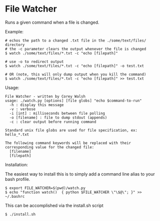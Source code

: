 # File Watcher

Runs a given command when a file is changed.

Example:
	
	# echos the path to a changed .txt file in the ./some/text/files/ directory
	# the -c parameter clears the output whenever the file is changed
	$ watch ./some/text/files/*.txt -c "echo [filepath]"

	# use -o to redirect output
	$ watch ./some/text/files/*.txt -c "echo [filepath]" -o test.txt
	
	# OR (note, this will only dump output when you kill the command)
	$ watch ./some/text/files/*.txt -c "echo [filepath]" >> test.txt
	
Usage:

	File Watcher - written by Corey Walsh
	usage: ./watch.py [options] [file globs] "echo $command-to-run" 
	  -h : display this message
	  -v : verbose
	  -i [int] : milliseconds between file polling
	  -o [filename] : file to dump stdout (appends)
	  -c : clear output before running command

	Standard unix file globs are used for file specification, ex: hello_*.txt

	The following command keywords will be replaced with their corresponding value for the changed file:
	  [filename]
	  [filepath]

Installation:

The easiest way to install this is to simply add a command line alias to your bash profile.
	
	$ export FILE_WATCHER=$(pwd)/watch.py
	$ echo "function watch()  { python $FILE_WATCHER \"\$@\"; }" >> ~/.bashrc

This can be accomplished via the install.sh script

	$ ./install.sh